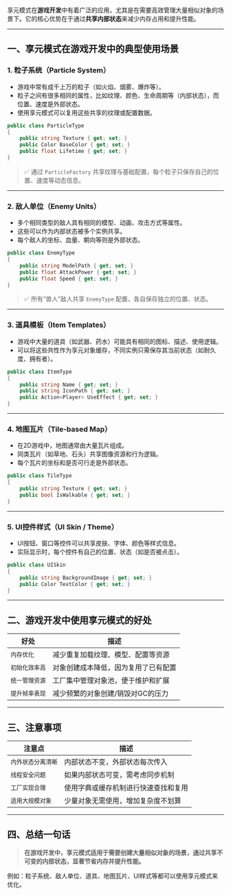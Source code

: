 享元模式在**游戏开发**中有着广泛的应用，尤其是在需要高效管理大量相似对象的场景下。它的核心优势在于通过**共享内部状态**来减少内存占用和提升性能。

---

## 一、享元模式在游戏开发中的典型使用场景

### 1. **粒子系统（Particle System）**
- 游戏中常有成千上万的粒子（如火焰、烟雾、爆炸等）。
- 粒子之间有很多相同的属性，比如纹理、颜色、生命周期等（内部状态），而位置、速度是外部状态。
- 使用享元模式可以复用这些共享的纹理或配置数据。

```csharp
public class ParticleType
{
    public string Texture { get; set; }
    public Color BaseColor { get; set; }
    public float Lifetime { get; set; }
}
```


> ✅ 通过 `ParticleFactory` 共享纹理与基础配置，每个粒子只保存自己的位置、速度等动态信息。

---

### 2. **敌人单位（Enemy Units）**
- 多个相同类型的敌人具有相同的模型、动画、攻击方式等属性。
- 这些可以作为内部状态被多个实例共享。
- 每个敌人的坐标、血量、朝向等则是外部状态。

```csharp
public class EnemyType
{
    public string ModelPath { get; set; }
    public float AttackPower { get; set; }
    public float Speed { get; set; }
}
```


> ✅ 所有“兽人”敌人共享 `EnemyType` 配置，各自保存独立的位置、状态。

---

### 3. **道具模板（Item Templates）**
- 游戏中大量的道具（如武器、药水）可能具有相同的图标、描述、使用逻辑。
- 可以将这些共性作为享元对象缓存，不同实例只需保存其当前状态（如耐久度、拥有者）。

```csharp
public class ItemType
{
    public string Name { get; set; }
    public string IconPath { get; set; }
    public Action<Player> UseEffect { get; set; }
}
```


---

### 4. **地图瓦片（Tile-based Map）**
- 在2D游戏中，地图通常由大量瓦片组成。
- 同类瓦片（如草地、石头）共享图像资源和行为逻辑。
- 每个瓦片的坐标和是否可行走是外部状态。

```csharp
public class TileType
{
    public string Texture { get; set; }
    public bool IsWalkable { get; set; }
}
```


---

### 5. **UI控件样式（UI Skin / Theme）**
- UI按钮、窗口等控件可以共享皮肤、字体、颜色等样式信息。
- 实际显示时，每个控件有自己的位置、状态（如是否被点击）。

```csharp
public class UISkin
{
    public string BackgroundImage { get; set; }
    public Color TextColor { get; set; }
}
```


---

## 二、游戏开发中使用享元模式的好处

| 好处 | 描述 |
|------|------|
| `内存优化` | 减少重复加载纹理、模型、配置等资源 |
| `初始化效率高` | 对象创建成本降低，因为复用了已有配置 |
| `统一管理资源` | 工厂集中管理对象池，便于维护和扩展 |
| `提升帧率表现` | 减少频繁的对象创建/销毁对GC的压力 |

---

## 三、注意事项

| 注意点 | 描述 |
|--------|------|
| `内外状态分离清晰` | 内部状态不变，外部状态每次传入 |
| `线程安全问题` | 如果内部状态可变，需考虑同步机制 |
| `工厂实现合理` | 使用字典或缓存机制进行快速查找和复用 |
| `适用大规模对象` | 少量对象无需使用，增加复杂度不划算 |

---

## 四、总结一句话

> **在游戏开发中，享元模式适用于需要创建大量相似对象的场景，通过共享不可变的内部状态，显著节省内存并提升性能。**

例如：粒子系统、敌人单位、道具、地图瓦片、UI样式等都可以使用享元模式来优化。